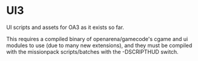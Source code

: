 UI3
===

UI scripts and assets for OA3 as it exists so far.



This requires a compiled binary of openarena/gamecode's cgame and ui modules to use (due to many new extensions), and they must be compiled with the missionpack scripts/batches with the -DSCRIPTHUD switch.
